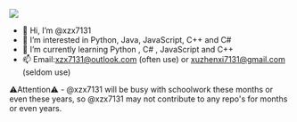 <p>
  <img src="https://github-readme-stats.vercel.app/api?username=xzx7131&theme=tokyonight&count_private=true&show_icons=true&custom_title=Github%20Status%20of%20%40xzx7131">
</p>

- 👋 Hi, I’m @xzx7131
- 👀 I’m interested in Python, Java, JavaScript, C++ and C#
- 🌱 I’m currently learning Python , C# , JavaScript and C++
- 📫 Email:xzx7131@outlook.com (often use) or xuzhenxi7131@gmail.com (seldom use)

⚠️Attention⚠️ - @xzx7131 will be busy with schoolwork these months or even these years, so @xzx7131 may not contribute to any repo's for months or even years.

<!---
xzx7131/xzx7131 is a ✨ special ✨ repository because its `README.md` (this file) appears on your GitHub profile.
You can click the Preview link to take a look at your changes.
--->
